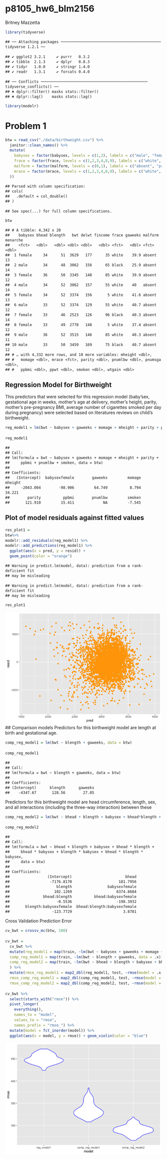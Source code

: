 p8105\_hw6\_blm2156
================
Britney Mazzetta

``` r
library(tidyverse)
```

    ## ── Attaching packages ───────────────────────────────────────────── tidyverse 1.2.1 ──

    ## ✔ ggplot2 3.2.1     ✔ purrr   0.3.2
    ## ✔ tibble  2.1.3     ✔ dplyr   0.8.3
    ## ✔ tidyr   1.0.0     ✔ stringr 1.4.0
    ## ✔ readr   1.3.1     ✔ forcats 0.4.0

    ## ── Conflicts ──────────────────────────────────────────────── tidyverse_conflicts() ──
    ## ✖ dplyr::filter() masks stats::filter()
    ## ✖ dplyr::lag()    masks stats::lag()

``` r
library(modelr)
```

# Problem 1

``` r
btw = read_csv("./data/birthweight.csv") %>%
  janitor::clean_names() %>%
  mutate(
    babysex = factor(babysex, levels = c(1,2), labels = c("male", "female")),
    frace = factor(frace, levels = c(1,2,3,4,8,9), labels = c("white", "black", "asian", "puerto rican", "other", "unknown")),
    malform = factor(malform, levels = c(0,1), labels = c("absent", "present")),
    mrace = factor(mrace, levels = c(1,2,3,4,8,9), labels = c("white", "black", "asian", "puerto rican", "other", "unknown")
  ))
```

    ## Parsed with column specification:
    ## cols(
    ##   .default = col_double()
    ## )

    ## See spec(...) for full column specifications.

``` r
btw
```

    ## # A tibble: 4,342 x 20
    ##    babysex bhead blength   bwt delwt fincome frace gaweeks malform menarche
    ##    <fct>   <dbl>   <dbl> <dbl> <dbl>   <dbl> <fct>   <dbl> <fct>      <dbl>
    ##  1 female     34      51  3629   177      35 white    39.9 absent        13
    ##  2 male       34      48  3062   156      65 black    25.9 absent        14
    ##  3 female     36      50  3345   148      85 white    39.9 absent        12
    ##  4 male       34      52  3062   157      55 white    40   absent        14
    ##  5 female     34      52  3374   156       5 white    41.6 absent        13
    ##  6 male       33      52  3374   129      55 white    40.7 absent        12
    ##  7 female     33      46  2523   126      96 black    40.3 absent        14
    ##  8 female     33      49  2778   140       5 white    37.4 absent        12
    ##  9 male       36      52  3515   146      85 white    40.3 absent        11
    ## 10 male       33      50  3459   169      75 black    40.7 absent        12
    ## # … with 4,332 more rows, and 10 more variables: mheight <dbl>,
    ## #   momage <dbl>, mrace <fct>, parity <dbl>, pnumlbw <dbl>, pnumsga <dbl>,
    ## #   ppbmi <dbl>, ppwt <dbl>, smoken <dbl>, wtgain <dbl>

## Regression Model for Birthweight

This predictors that were selected for this regression model (baby’sex,
gestational age in weeks, mother’s age at delivery, mother’s height,
parity, mother’s pre-pregnancy BMI, average number of cigarettes smoked
per day during pregnancy) were selected based on literatures reviews on
child’s
birthweight.

``` r
reg_model1 = lm(bwt ~ babysex + gaweeks + momage + mheight + parity + ppbmi + pnumlbw + smoken, data = btw)

reg_model1
```

    ## 
    ## Call:
    ## lm(formula = bwt ~ babysex + gaweeks + momage + mheight + parity + 
    ##     ppbmi + pnumlbw + smoken, data = btw)
    ## 
    ## Coefficients:
    ##   (Intercept)  babysexfemale        gaweeks         momage        mheight  
    ##     -2043.004        -98.906         64.749          8.794         34.221  
    ##        parity          ppbmi        pnumlbw         smoken  
    ##       121.910         15.411             NA         -7.545

## Plot of model residuals against fitted values

``` r
res_plot1 = 
btw%>%
modelr::add_residuals(reg_model1) %>%
modelr::add_predictions(reg_model1) %>%
  ggplot(aes(x = pred, y = resid)) +
  geom_point(color = "orange")
```

    ## Warning in predict.lm(model, data): prediction from a rank-deficient fit
    ## may be misleading
    
    ## Warning in predict.lm(model, data): prediction from a rank-deficient fit
    ## may be misleading

``` r
res_plot1
```

![](p8105_hw6_blm2156_files/figure-gfm/unnamed-chunk-4-1.png)<!-- -->
\#\# Comparison models Predictors for this birthweight model are length
at birth and gestational age.

``` r
comp_reg_model1 = lm(bwt ~ blength + gaweeks, data = btw)

comp_reg_model1
```

    ## 
    ## Call:
    ## lm(formula = bwt ~ blength + gaweeks, data = btw)
    ## 
    ## Coefficients:
    ## (Intercept)      blength      gaweeks  
    ##    -4347.67       128.56        27.05

Predictors for this birthweight model are head circumference, length,
sex, and all interactions (including the three-way interaction) between
these

``` r
comp_reg_model2 = lm(bwt ~ bhead + blength + babysex + bhead*blength + bhead*babysex + blength*babysex + bhead*blength*babysex, data = btw)

comp_reg_model2
```

    ## 
    ## Call:
    ## lm(formula = bwt ~ bhead + blength + babysex + bhead * blength + 
    ##     bhead * babysex + blength * babysex + bhead * blength * babysex, 
    ##     data = btw)
    ## 
    ## Coefficients:
    ##                 (Intercept)                        bhead  
    ##                  -7176.8170                     181.7956  
    ##                     blength                babysexfemale  
    ##                    102.1269                    6374.8684  
    ##               bhead:blength          bhead:babysexfemale  
    ##                     -0.5536                    -198.3932  
    ##       blength:babysexfemale  bhead:blength:babysexfemale  
    ##                   -123.7729                       3.8781

Cross Validation Prediction Error

``` r
cv_bwt = crossv_mc(btw, 100)

cv_bwt = 
  cv_bwt %>%
  mutate(reg_model1 = map(train, ~lm(bwt ~ babysex + gaweeks + momage + mheight + parity + ppbmi + pnumlbw + smoken, data = .x)),
  comp_reg_model1 = map(train, ~lm(bwt ~ blength + gaweeks, data = .x)),
  comp_reg_model2 = map(train, ~lm(bwt ~ bhead + blength + babysex + bhead*blength + bhead*babysex + blength*babysex + bhead*blength*babysex, data = .x))
  ) %>%
  mutate(rmse_reg_model1 = map2_dbl(reg_model1, test, ~rmse(model = .x, data = .y)),
  rmse_comp_reg_model1 = map2_dbl(comp_reg_model1, test, ~rmse(model = .x, data = .y)),
  rmse_comp_reg_model2 = map2_dbl(comp_reg_model2, test, ~rmse(model = .x, data = .y)))

cv_bwt %>%
  select(starts_with("rmse")) %>%
  pivot_longer(
    everything(),
    names_to = "model",
    values_to = "rmse",
    names_prefix = "rmse_") %>% 
  mutate(model = fct_inorder(model)) %>% 
  ggplot(aes(x = model, y = rmse)) + geom_violin(color = "blue")
```

![](p8105_hw6_blm2156_files/figure-gfm/unnamed-chunk-7-1.png)<!-- -->
